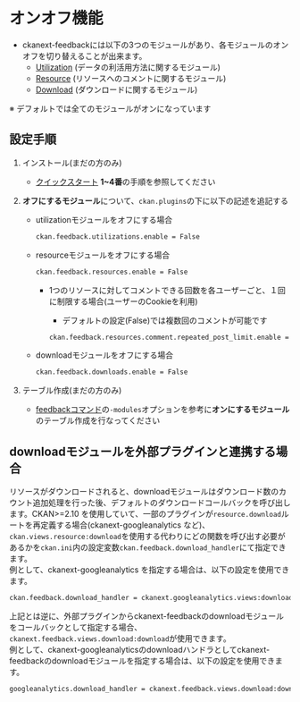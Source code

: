 # オンオフ機能

* ckanext-feedbackには以下の3つのモジュールがあり、各モジュールのオンオフを切り替えることが出来ます。
  * [Utilization](./utilization.md) (データの利活用方法に関するモジュール)
  * [Resource](./resource.md) (リソースへのコメントに関するモジュール)
  * [Download](./download.md) (ダウンロードに関するモジュール)

※ デフォルトでは全てのモジュールがオンになっています

## 設定手順

1. インストール(まだの方のみ)
    * [クイックスタート](../../README.md) **1~4番**の手順を参照してください

2. **オフにするモジュール**について、`ckan.plugins`の下に以下の記述を追記する
    * utilizationモジュールをオフにする場合

        ```bash
        ckan.feedback.utilizations.enable = False
        ```

    * resourceモジュールをオフにする場合

        ```bash
        ckan.feedback.resources.enable = False
        ```

        * 1つのリソースに対してコメントできる回数を各ユーザーごと、１回に制限する場合(ユーザーのCookieを利用)
            * デフォルトの設定(False)では複数回のコメントが可能です

            ```bash
            ckan.feedback.resources.comment.repeated_post_limit.enable = True
            ```

    * downloadモジュールをオフにする場合

        ```bash
        ckan.feedback.downloads.enable = False
        ```

3. テーブル作成(まだの方のみ)
    * [feedbackコマンド](./feedback_command.md)の```-modules```オプションを参考に**オンにするモジュール**のテーブル作成を行なってください

## downloadモジュールを外部プラグインと連携する場合

リソースがダウンロードされると、downloadモジュールはダウンロード数のカウント追加処理を行った後、デフォルトのダウンロードコールバックを呼び出します。CKAN>=2.10 を使用していて、一部のプラグインが`resource.download`ルートを再定義する場合(ckanext-googleanalytics など)、`ckan.views.resource:download`を使用する代わりにどの関数を呼び出す必要があるかを`ckan.ini`内の設定変数`ckan.feedback.download_handler`にて指定できます。</br>
例として、ckanext-googleanalytics を指定する場合は、以下の設定を使用できます。

```bash
ckan.feedback.download_handler = ckanext.googleanalytics.views:download
```

上記とは逆に、外部プラグインからckanext-feedbackのdownloadモジュールをコールバックとして指定する場合、`ckanext.feedback.views.download:download`が使用できます。</br>
例として、ckanext-googleanalyticsのdownloadハンドラとしてckanext-feedbackのdownloadモジュールを指定する場合は、以下の設定を使用できます。

```bash
googleanalytics.download_handler = ckanext.feedback.views.download:download
```